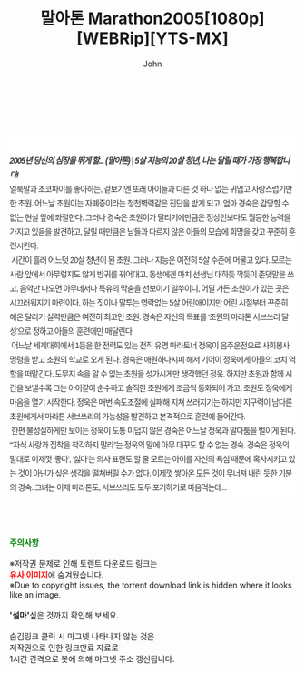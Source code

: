 ﻿---
layout: post
title:  "말아톤 Marathon2005[1080p][WEBRip][YTS-MX]"
author: John
categories: [ 영화 ]
tags: [  ]
image:  
description: "말아톤 Marathon2005[1080p][WEBRip][YTS-MX] torrent 정보 공유"
toc: true
toc_sticky: true
---

<br>
<div class="view-img">
<a class="view_image" href="https://torrentmobile59.com/bbs/view_image.php?fn=%2Fdata%2Ffile%2Fmovie%2F2345726642_hmMbDZGj_ea19bebcc85e090cd28fef75631842b2b4c1b105.jpg" target="_blank"><img alt="" class="img-tag" content="https://torrentmobile59.com/data/file/movie/2345726642_hmMbDZGj_ea19bebcc85e090cd28fef75631842b2b4c1b105.jpg" itemprop="image" src="https://torrentmobile59.com/data/file/movie/2345726642_hmMbDZGj_ea19bebcc85e090cd28fef75631842b2b4c1b105.jpg"/></a></div><div class="view-content" itemprop="description">
<p><br/></p><div class="title_area" style="margin:0px 0px 9px;padding:0px;list-style:none;font-size:12px;font-family:'나눔고딕', NanumGothic, '돋움', Dotum, Helvetica, 'AppleSDGothicNeo-Medium', AppleGothic, sans-serif;height:30px;float:none;background-color:rgb(255,255,255);"><h4 class="h_story" style="margin:5px 10px 0px 0px;padding:0px;list-style:none;font-size:12px;font-family:'돋움', sans-serif;height:18px;width:49px;background:url(&quot;https://ssl.pstatic.net/static/movie/2020/10/h_tx_sp5.png&quot;) no-repeat 0px -17px;float:left;"><strong class="blind" style="margin:0px;padding:0px;list-style:none;font-size:0px;font-family:inherit;color:inherit;width:1px;height:1px;line-height:0;">줄거리</strong></h4></div><h5 class="h_tx_story" style="margin:-7px 0px 1px;padding:0px;list-style:none;font-size:14px;font-family:'나눔고딕', NanumGothic, Helvetica, sans-serif;color:rgb(51,51,51);background-image:url(&quot;https://ssl.pstatic.net/static/movie/2014/01/blank.gif&quot;);letter-spacing:-1px;line-height:25px;background-color:rgb(255,255,255);">2005년 당신의 심장을 뛰게 할... (말아톤) | 5살 지능의 20살 청년, 나는 달릴 때가 가장 행복합니다!</h5><p class="con_tx" style="margin-top:-1px;margin-bottom:-6px;list-style:none;font-size:14px;font-family:'나눔고딕', NanumGothic, '돋움', Dotum, Helvetica, 'AppleSDGothicNeo-Medium', AppleGothic, sans-serif;color:rgb(51,51,51);background-image:url(&quot;https://ssl.pstatic.net/static/movie/2014/01/blank.gif&quot;);letter-spacing:-1px;line-height:25px;background-color:rgb(255,255,255);">얼룩말과 초코파이를 좋아하는, 겉보기엔 또래 아이들과 다른 것 하나 없는 귀엽고 사랑스럽기만 한 초원. 어느날 초원이는 자폐증이라는 청천벽력같은 진단을 받게 되고, 엄마 경숙은 감당할 수 없는 현실 앞에 좌절한다. 그러나 경숙은 초원이가 달리기에만큼은 정상인보다도 월등한 능력을 가지고 있음을 발견하고, 달릴 때만큼은 남들과 다르지 않은 아들의 모습에 희망을 갖고 꾸준히 훈련시킨다.<br style="list-style:none;font-size:12px;font-family:'돋움', sans-serif;color:rgb(0,0,0);"/> 시간이 흘러 어느덧 20살 청년이 된 초원. 그러나 지능은 여전히 5살 수준에 머물고 있다. 모르는 사람 앞에서 아무렇지도 않게 방귀를 뀌어대고, 동생에겐 마치 선생님 대하듯 깍듯이 존댓말을 쓰고, 음악만 나오면 아무데서나 특유의 막춤을 선보이기 일쑤이니, 어딜 가든 초원이가 있는 곳은 시끄러워지기 마련이다. 하는 짓이나 말투는 영락없는 5살 어린애이지만 어린 시절부터 꾸준히 해온 달리기 실력만큼은 여전히 최고인 초원. 경숙은 자신의 목표를 ‘초원의 마라톤 서브쓰리 달성’으로 정하고 아들의 훈련에만 매달린다.<br style="list-style:none;font-size:12px;font-family:'돋움', sans-serif;color:rgb(0,0,0);"/> 어느날 세계대회에서 1등을 한 전력도 있는 전직 유명 마라토너 정욱이 음주운전으로 사회봉사 명령을 받고 초원의 학교로 오게 된다. 경숙은 애원하다시피 해서 기어이 정욱에게 아들의 코치 역할을 떠맡긴다. 도무지 속을 알 수 없는 초원을 성가시게만 생각했던 정욱. 하지만 초원과 함께 시간을 보낼수록 그는 아이같이 순수하고 솔직한 초원에게 조금씩 동화되어 가고, 초원도 정욱에게 마음을 열기 시작한다. 정욱은 매번 속도조절에 실패해 지쳐 쓰러지기는 하지만 지구력이 남다른 초원에게서 마라톤 서브쓰리의 가능성을 발견하고 본격적으로 훈련에 들어간다.<br style="list-style:none;font-size:12px;font-family:'돋움', sans-serif;color:rgb(0,0,0);"/> 한편 불성실하게만 보이는 정욱이 도통 미덥지 않은 경숙은 어느날 정욱과 말다툼을 벌이게 된다. “‘자식 사랑과 집착을 착각하지 말라”는 정욱의 말에 아무 대꾸도 할 수 없는 경숙. 경숙은 정욱의 말대로 이제껏 ’좋다’, ‘싫다’는 의사 표현도 할 줄 모르는 아이를 자신의 욕심 때문에 혹사시키고 있는 것이 아닌가 싶은 생각을 떨쳐버릴 수가 없다. 이제껏 쌓아온 모든 것이 무너져 내린 듯한 기분의 경숙. 그녀는 이제 마라톤도, 서브쓰리도 모두 포기하기로 마음먹는데...</p> </div>
    
<br><br><br>
<p data-ke-size="size16"><b><span style="color: green;">주의사항</span></b><br /><br />※저작권 문제로 인해 토렌트 다운로드 링크는<br /><b><span style="color: red;">유사 이미지</span></b>에 숨겨뒀습니다.<br />※Due to copyright issues, the torrent download link is hidden where it looks like an image.<br /><br /><b>'설마'</b>싶은 것까지 확인해 보세요.<br /><br />숨김링크 클릭 시 마그넷 나타나지 않는 것은<br />저작권으로 인한 링크만료 자료로<br />1시간 간격으로 봇에 의해 마그넷 주소 갱신됩니다.</p>
